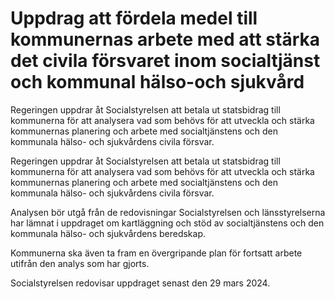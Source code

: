 # Uppdrag att fördela medel till kommunernas arbete med att stärka det civila försvaret inom socialtjänst och kommunal hälso-och sjukvård

Regeringen uppdrar åt Socialstyrelsen att betala ut statsbidrag till
kommunerna för att analysera vad som behövs för att utveckla och stärka kommunernas planering och arbete med socialtjänstens och den kommunala hälso- och sjukvårdens civila försvar.

Regeringen uppdrar åt Socialstyrelsen att betala ut statsbidrag till
kommunerna för att analysera vad som behövs för att utveckla och stärka kommunernas planering och arbete med socialtjänstens och den kommunala hälso- och sjukvårdens civila försvar.

Analysen bör utgå från de redovisningar Socialstyrelsen och länsstyrelserna har lämnat i uppdraget om kartläggning och stöd av socialtjänstens och den kommunala hälso- och sjukvårdens beredskap.

Kommunerna ska även ta fram en övergripande plan för fortsatt arbete utifrån den analys som har gjorts.

Socialstyrelsen redovisar uppdraget senast den 29 mars 2024.

